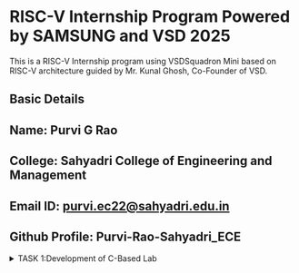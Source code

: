# RISC-V Internship Program Powered by SAMSUNG and VSD 2025 
This is a RISC-V Internship program using VSDSquadron Mini based on RISC-V architecture guided by Mr. Kunal Ghosh, Co-Founder of VSD.

## Basic Details 

**Name:** Purvi G Rao
-
**College:** Sahyadri College of Engineering and Management
-
**Email ID:** purvi.ec22@sahyadri.edu.in
-
**Github Profile:** Purvi-Rao-Sahyadri_ECE  
-
<details>
<summary>TASK 1:Development of C-Based Lab</summary>
<img 
src="https://github.com/user-attachments/assets/6f272095-eb65-4f4e-afc7-4b5ffa318411" alt="Task Icon"/>
<img



</details>

 
